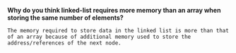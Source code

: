 **Why do you think linked-list requires more memory than an array when storing the same number of elements?**
```
The memory required to store data in the linked list is more than that of an array because of additional memory used to store the address/references of the next node.
```